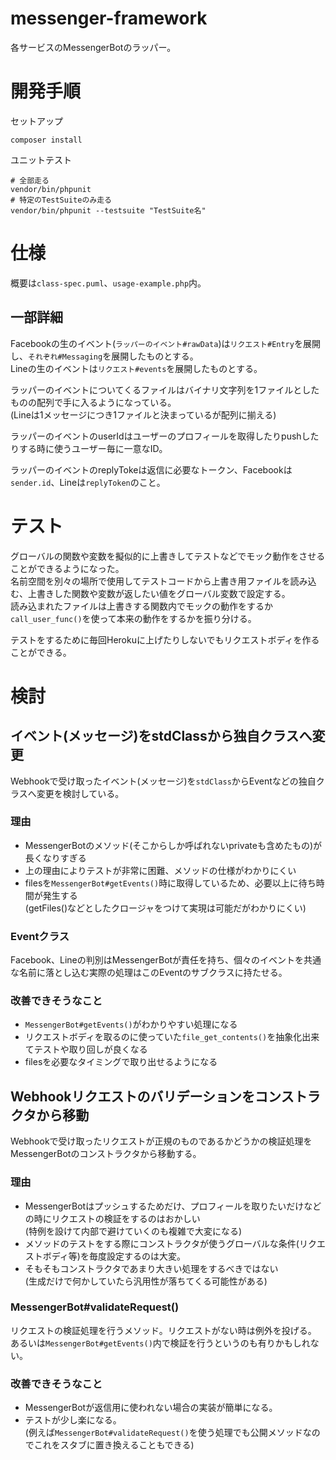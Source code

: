 # messenger-framework

各サービスのMessengerBotのラッパー。

# 開発手順

セットアップ

```
composer install
```

ユニットテスト

```
# 全部走る
vendor/bin/phpunit
# 特定のTestSuiteのみ走る
vendor/bin/phpunit --testsuite "TestSuite名"
```

# 仕様

概要は`class-spec.puml`、`usage-example.php`内。

## 一部詳細

Facebookの生のイベント(`ラッパーのイベント#rawData`)は`リクエスト#Entry`を展開し、`それぞれ#Messaging`を展開したものとする。  
Lineの生のイベントは`リクエスト#events`を展開したものとする。

ラッパーのイベントについてくるファイルはバイナリ文字列を1ファイルとしたものの配列で手に入るようになっている。  
(Lineは1メッセージにつき1ファイルと決まっているが配列に揃える)

ラッパーのイベントのuserIdはユーザーのプロフィールを取得したりpushしたりする時に使うユーザー毎に一意なID。

ラッパーのイベントのreplyTokeは返信に必要なトークン、Facebookは`sender.id`、Lineは`replyToken`のこと。

# テスト

グローバルの関数や変数を擬似的に上書きしてテストなどでモック動作をさせることができるようになった。  
名前空間を別々の場所で使用してテストコードから上書き用ファイルを読み込む、上書きした関数や変数が返したい値をグローバル変数で設定する。  
読み込まれたファイルは上書きする関数内でモックの動作をするか`call_user_func()`を使って本来の動作をするかを振り分ける。

テストをするために毎回Herokuに上げたりしないでもリクエストボディを作ることができる。

# 検討

## イベント(メッセージ)をstdClassから独自クラスへ変更

Webhookで受け取ったイベント(メッセージ)を`stdClass`からEventなどの独自クラスへ変更を検討している。

### 理由

+ MessengerBotのメソッド(そこからしか呼ばれないprivateも含めたもの)が長くなりすぎる
+ 上の理由によりテストが非常に困難、メソッドの仕様がわかりにくい
+ filesを`MessengerBot#getEvents()`時に取得しているため、必要以上に待ち時間が発生する  
  (getFiles()などとしたクロージャをつけて実現は可能だがわかりにくい)

### Eventクラス

Facebook、Lineの判別はMessengerBotが責任を持ち、個々のイベントを共通な名前に落とし込む実際の処理はこのEventのサブクラスに持たせる。

### 改善できそうなこと

+ `MessengerBot#getEvents()`がわかりやすい処理になる
+ リクエストボディを取るのに使っていた`file_get_contents()`を抽象化出来てテストや取り回しが良くなる
+ filesを必要なタイミングで取り出せるようになる

## Webhookリクエストのバリデーションをコンストラクタから移動

Webhookで受け取ったリクエストが正規のものであるかどうかの検証処理をMessengerBotのコンストラクタから移動する。

### 理由

+ MessengerBotはプッシュするためだけ、プロフィールを取りたいだけなどの時にリクエストの検証をするのはおかしい  
  (特例を設けて内部で避けていくのも複雑で大変になる)
+ メソッドのテストをする際にコンストラクタが使うグローバルな条件(リクエストボディ等)を毎度設定するのは大変。
+ そもそもコンストラクタであまり大きい処理をするべきではない  
  (生成だけで何かしていたら汎用性が落ちてくる可能性がある)

### MessengerBot#validateRequest()

リクエストの検証処理を行うメソッド。リクエストがない時は例外を投げる。  
あるいは`MessengerBot#getEvents()`内で検証を行うというのも有りかもしれない。

### 改善できそうなこと

+ MessengerBotが返信用に使われない場合の実装が簡単になる。
+ テストが少し楽になる。  
  (例えば`MessengerBot#validateRequest()`を使う処理でも公開メソッドなのでこれをスタブに置き換えることもできる)
